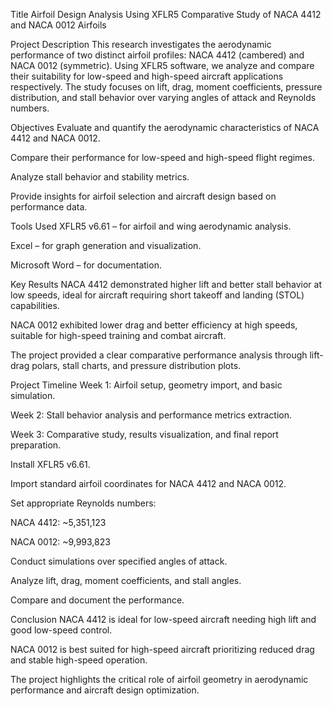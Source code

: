 Title
Airfoil Design Analysis Using XFLR5
Comparative Study of NACA 4412 and NACA 0012 Airfoils

Project Description
This research investigates the aerodynamic performance of two distinct airfoil profiles: NACA 4412 (cambered) and NACA 0012 (symmetric). Using XFLR5 software, we analyze and compare their suitability for low-speed and high-speed aircraft applications respectively. The study focuses on lift, drag, moment coefficients, pressure distribution, and stall behavior over varying angles of attack and Reynolds numbers.

Objectives
Evaluate and quantify the aerodynamic characteristics of NACA 4412 and NACA 0012.

Compare their performance for low-speed and high-speed flight regimes.

Analyze stall behavior and stability metrics.

Provide insights for airfoil selection and aircraft design based on performance data.

Tools Used
XFLR5 v6.61 – for airfoil and wing aerodynamic analysis.

Excel – for graph generation and visualization.

Microsoft Word – for documentation.

Key Results
NACA 4412 demonstrated higher lift and better stall behavior at low speeds, ideal for aircraft requiring short takeoff and landing (STOL) capabilities.

NACA 0012 exhibited lower drag and better efficiency at high speeds, suitable for high-speed training and combat aircraft.

The project provided a clear comparative performance analysis through lift-drag polars, stall charts, and pressure distribution plots.

Project Timeline
Week 1: Airfoil setup, geometry import, and basic simulation.

Week 2: Stall behavior analysis and performance metrics extraction.

Week 3: Comparative study, results visualization, and final report preparation.


Install XFLR5 v6.61.

Import standard airfoil coordinates for NACA 4412 and NACA 0012.

Set appropriate Reynolds numbers:

NACA 4412: ~5,351,123

NACA 0012: ~9,993,823

Conduct simulations over specified angles of attack.

Analyze lift, drag, moment coefficients, and stall angles.

Compare and document the performance.

Conclusion
NACA 4412 is ideal for low-speed aircraft needing high lift and good low-speed control.

NACA 0012 is best suited for high-speed aircraft prioritizing reduced drag and stable high-speed operation.

The project highlights the critical role of airfoil geometry in aerodynamic performance and aircraft design optimization.

